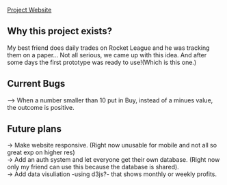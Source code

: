 [Project Website](rl-revenue-calculator.vercel.app)

## Why this project exists?

My best friend does daily trades on Rocket League and he was tracking them on a paper... Not all serious, we came up with this idea. And after some days the first prototype was ready to use!(Which is this one.)

## Current Bugs
--> When a number smaller than 10 put in Buy, instead of a minues value, the outcome is positive. 

## Future plans 
-> Make website responsive. (Right now unusable for mobile and not all so great exp on higher res) <br/>
-> Add an auth system and let everyone get their own database. (Right now only my friend can use this because the database is shared). <br/>
-> Add data visuliation -using d3js?- that shows monthly or weekly profits. <br/>
